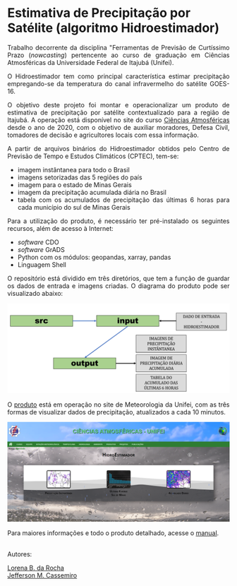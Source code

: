 # Estimativa de Precipitação por Satélite (algoritmo Hidroestimador)

<div align="justify">

Trabalho decorrente da disciplina "Ferramentas de Previsão de Curtíssimo Prazo (<i>nowcasting</i>) pertencente ao curso de graduação em Ciências Atmosféricas da Universidade Federal de Itajubá (Unifei).

O  Hidroestimador  tem  como  principal característica estimar precipitação empregando-se da temperatura do canal infravermelho do satélite GOES-16. 

O objetivo deste projeto foi montar e operacionalizar um produto de estimativa de precipitação por satélite contextualizado para a região de Itajubá. A operação está disponível no site do curso [Ciências  Atmosféricas](https://meteorologia.unifei.edu.br) desde o ano de 2020, com o objetivo de auxiliar moradores, Defesa Civil, tomadores de decisão e agricultores locais com essa informação.

A partir de arquivos binários do Hidroestimador obtidos pelo Centro de Previsão de Tempo e Estudos Climáticos (CPTEC), tem-se:
- imagem instântanea para todo o Brasil
- imagens setorizadas das 5 regiões do país
- imagem para o estado de Minas Gerais
- imagem da precipitação acumulada diária no Brasil
- tabela com os acumulados de precipitação das últimas 6 horas para cada município do sul de Minas Gerais

Para a utilização do produto, é necessário ter pré-instalado os seguintes recursos, além de acesso à Internet: 
- <i>software</i> CDO
- <i>software</i> GrADS
- Python com os módulos: geopandas, xarray, pandas
- Linguagem Shell

O repositório está dividido em três diretórios, que tem a função de guardar os dados de entrada e imagens criadas. O diagrama do produto pode ser visualizado abaixo:

<img src="img\descricao.png">

O [produto](https://meteorologia.unifei.edu.br/produtos/hidroestimador/) está em operação no site de Meteorologia da Unifei, com as três formas de visualizar dados de precipitação, atualizados a cada 10 minutos.

<img src="img\operacao.png">

Para maiores informações e todo o produto detalhado, acesse o [manual](hidroestimador.pdf).

\
Autores:

[Lorena B. da Rocha](mailto:lore.bezerra.r@gmail.com) \
[Jefferson M. Cassemiro](mailto:cassemirojefferson@gmail.com)


</div>